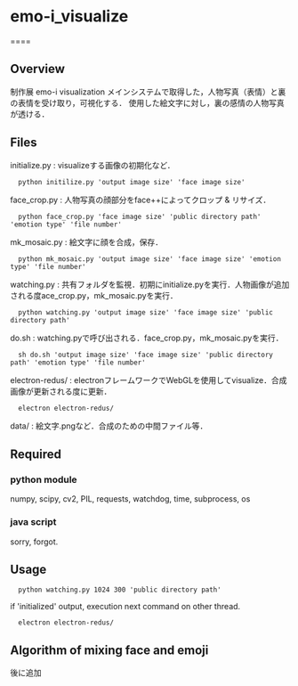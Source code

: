 # emo-i_visualize
====

## Overview
制作展 emo-i visualization
メインシステムで取得した，人物写真（表情）と裏の表情を受け取り，可視化する．
使用した絵文字に対し，裏の感情の人物写真が透ける．

## Files
initialize.py   : visualizeする画像の初期化など．
```
  python initilize.py 'output image size' 'face image size'
```

face_crop.py    : 人物写真の顔部分をface++によってクロップ & リサイズ．
```
  python face_crop.py 'face image size' 'public directory path' 'emotion type' 'file number'
```

mk_mosaic.py    : 絵文字に顔を合成，保存．
```
  python mk_mosaic.py 'output image size' 'face image size' 'emotion type' 'file number'
```

watching.py     : 共有フォルダを監視．初期にinitialize.pyを実行．人物画像が追加される度ace_crop.py，mk_mosaic.pyを実行．
```
  python watching.py 'output image size' 'face image size' 'public directory path'
```

do.sh           : watching.pyで呼び出される．face_crop.py，mk_mosaic.pyを実行．
```
  sh do.sh 'output image size' 'face image size' 'public directory path' 'emotion type' 'file number'
```

electron-redus/ : electronフレームワークでWebGLを使用してvisualize．合成画像が更新される度に更新．
```
  electron electron-redus/
```

data/           : 絵文字.pngなど．合成のための中間ファイル等．

## Required
### python module
numpy, scipy, cv2, PIL, requests, watchdog, time, subprocess, os
### java script
sorry, forgot.

## Usage
```
  python watching.py 1024 300 'public directory path'
```
if 'initialized' output, execution next command on other thread.
```
  electron electron-redus/
```

## Algorithm of mixing face and emoji
後に追加
